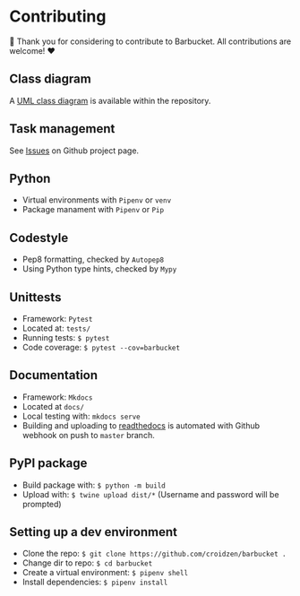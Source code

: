 # Contributing
🎉 Thank you for considering to contribute to Barbucket. All contributions are welcome! ❤️

## Class diagram
A [UML class diagram](https://github.com/croidzen/barbucket/blob/master/resources/class_diagram.png) is available within the repository.

## Task management
See [Issues](https://github.com/croidzen/barbucket/issuesv) on Github project page.

## Python
- Virtual environments with `Pipenv` or `venv`
- Package manament with `Pipenv` or `Pip`

## Codestyle
- Pep8 formatting, checked by `Autopep8`
- Using Python type hints, checked by `Mypy`

## Unittests
- Framework: `Pytest`
- Located at: `tests/`
- Running tests: `$ pytest`
- Code coverage: `$ pytest --cov=barbucket`

## Documentation
- Framework: `Mkdocs`
- Located at `docs/`
- Local testing with: `mkdocs serve`
- Building and uploading to [readthedocs](https://barbucket.readthedocs.io/) is automated with Github webhook on push to `master` branch.

## PyPI package
- Build package with: `$ python -m build`
- Upload with: `$ twine upload dist/*` (Username and password will be prompted)

## Setting up a dev environment
- Clone the repo: `$ git clone https://github.com/croidzen/barbucket .`
- Change dir to repo: `$ cd barbucket`
- Create a virtual environment: `$ pipenv shell`
- Install dependencies: `$ pipenv install`
